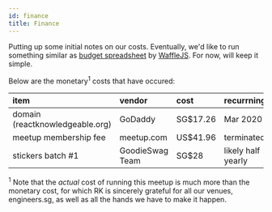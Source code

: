 ```yaml
---
id: finance
title: Finance
---
```


Putting up some initial notes on our costs. Eventually, we'd like to run something similar as [budget spreadsheet](https://docs.google.com/spreadsheets/d/1D3_RS7sMBZZxJRSmrTM_3Rf0ZyTfD3ApbftW8TwZ468/edit) by [WaffleJS](https://wafflejs.com/). For now, will keep it simple.

Below are the monetary<sup>1</sup> costs that have occured:

| item                            | vendor          | cost      | recurrning?        |
| :------------------------------ | :-------------- | :-------- | :----------------- |
| domain (reactknowledgeable.org) | GoDaddy         | SG\$17.26 | Mar 2020           |
| meetup membership fee           | meetup.com      | US\$41.96 | terminated         |
| stickers batch #1               | GoodieSwag Team | SG\$28    | likely half yearly |

<sup>1</sup> Note that the _actual_ cost of running this meetup is much more than the monetary cost, for which RK is sincerely grateful for all our venues, engineers.sg, as well as all the hands we have to make it happen.
